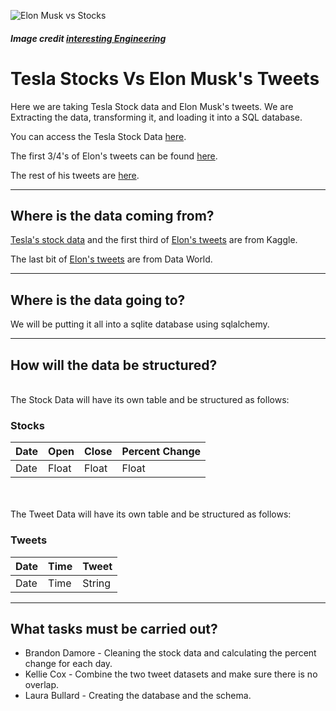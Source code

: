 
![Elon Musk vs Stocks](https://inteng-storage.s3.amazonaws.com/img/iea/bjOLrKEe6e/sizes/elon-musk-tweet-stock-high-420_resize_md.jpg)
##### Image credit [interesting Engineering](https://interestingengineering.com/teslas-stock-hits-420-elon-musk-tweets-the-stock-is-so-high)

# Tesla Stocks Vs Elon Musk's Tweets

Here we are taking Tesla Stock data and Elon Musk's tweets. We are Extracting the data, transforming it, and loading it into a SQL database.

You can access the Tesla Stock Data [here](Resources/TSLA.csv).

The first 3/4's of Elon's tweets can be found [here](Resources/ElonTweets_2010-2017.csv).

The rest of his tweets are [here](Resources/ElonTweets_2017-2020.jsonl).

-----------

## Where is the data coming from? 
[Tesla's stock data](https://www.kaggle.com/timoboz/tesla-stock-data-from-2010-to-2020) and the first third of [Elon's tweets](https://www.kaggle.com/kingburrito666/elon-musk-tweets) are from Kaggle. 

The last bit of [Elon's tweets](https://data.world/barbaramaseda/elon-musk-tweets/workspace/file?filename=user-tweets.jsonl) are from Data World.



-----------------------------
## Where is the data going to?

We will be putting it all into a sqlite database using sqlalchemy. 

-------------------------
## How will the data be structured?

</br>The Stock Data will have its own table and be structured as follows:

### Stocks

Date | Open | Close | Percent Change
------------ | ------------- | ------------ | ---------
Date | Float | Float | Float
</br>
</br>The Tweet Data will have its own table and be structured as follows:

### Tweets

Date | Time | Tweet
--- | --- | ---
Date | Time | String

------------------------

## What tasks must be carried out?

* Brandon Damore - Cleaning the stock data and calculating the percent change for each day.
* Kellie Cox - Combine the two tweet datasets and make sure there is no overlap.
* Laura Bullard - Creating the database and the schema.
